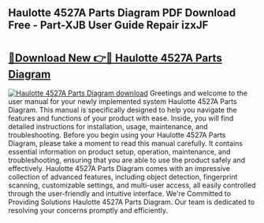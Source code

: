 ## Haulotte 4527A Parts Diagram PDF Download Free - Part-XJB User Guide Repair izxJF

# <h2><a href="http://dflv35.blite.top/?on=Haulotte+4527A+Parts+Diagram">🔗Download New 👉🔴 Haulotte 4527A Parts Diagram</a></h2>

[![Haulotte 4527A Parts Diagram download](https://i.imgur.com/lujVjoI.png)](http://dflv35.blite.top/?on=Haulotte+4527A+Parts+Diagram)
Greetings and welcome to the user manual for your newly implemented system Haulotte 4527A Parts Diagram. This manual is specifically designed to help you navigate the features and functions of your product with ease. Inside, you will find detailed instructions for installation, usage, maintenance, and troubleshooting. Before you begin using your Haulotte 4527A Parts Diagram, please take a moment to read this manual carefully. It contains essential information on product setup, operation, maintenance, and troubleshooting, ensuring that you are able to use the product safely and effectively. Haulotte 4527A Parts Diagram comes with an impressive collection of advanced features, including object detection, fingerprint scanning, customizable settings, and multi-user access, all easily controlled through the user-friendly and intuitive interface. We're Committed to Providing Solutions Haulotte 4527A Parts Diagram. Our team is dedicated to resolving your concerns promptly and efficiently.

